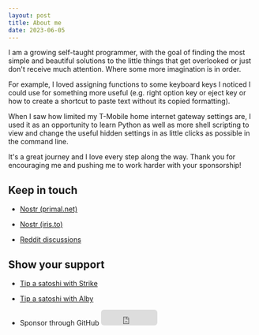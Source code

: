 ```yaml
---
layout: post
title: About me
date: 2023-06-05
---
```


I am a growing self-taught programmer, with the goal of finding the most simple and beautiful solutions to the little things that get overlooked or just don't receive much attention. Where some more imagination is in order.

For example, I loved assigning functions to some keyboard keys I noticed I could use for something more useful (e.g. right option key or eject key or how to create a shortcut to paste text without its copied formatting).

When I saw how limited my T-Mobile home internet gateway settings are, I used it as an opportunity to learn Python as well as more shell scripting to view and change the useful hidden settings in as little clicks as possible in the command line.

It's a great journey and I love every step along the way. Thank you for encouraging me and pushing me to work harder with your sponsorship!

## Keep in touch

- [Nostr (primal.net)](https://primal.net/profile/npub1vy40z9dxr943vkz6xp54elflf7hxcly46q2qwcpvzfy47qq3syxqqchgk3)

- [Nostr (iris.to)](https://iris.to/verity)

- [Reddit discussions](https://github.com/verityj/verityj.github.io/discussions/1)

## Show your support

- [Tip a satoshi with Strike](https://strike.me/verity/)

- [Tip a satoshi with Alby](https://getalby.com/p/verity)

- Sponsor through GitHub <iframe src="https://github.com/sponsors/verityj/button" title="Sponsor verityj" height="32" width="114" style="border: 0; border-radius: 6px;"></iframe>
